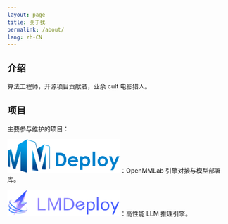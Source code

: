 ```yaml
---
layout: page
title: 关于我
permalink: /about/
lang: zh-CN
---
```


## 介绍

算法工程师，开源项目贡献者，业余 cult 电影猎人。

## 项目

主要参与维护的项目：

<a href="https://github.com/open-mmlab/mmdeploy"><img src="https://github.com/open-mmlab/mmdeploy/blob/main/resources/mmdeploy-logo.png?raw=true" alt="MMDeploy" style="width:256px;"/></a>：OpenMMLab 引擎对接与模型部署库。

<a href="https://github.com/InternLM/lmdeploy"><img src="https://github.com/InternLM/lmdeploy/blob/main/docs/en/_static/image/lmdeploy-logo.svg?raw=true" alt="MMDeploy" style="width:256px;"/></a>：高性能 LLM 推理引擎。
